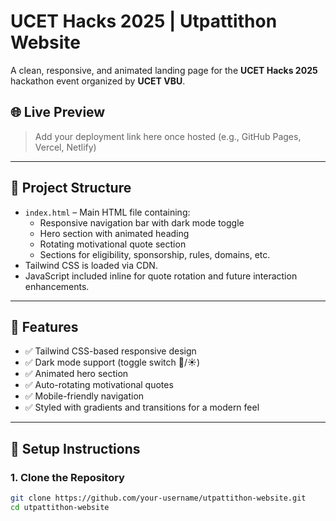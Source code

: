 # UCET Hacks 2025 | Utpattithon Website

A clean, responsive, and animated landing page for the **UCET Hacks 2025** hackathon event organized by **UCET VBU**.

## 🌐 Live Preview

> Add your deployment link here once hosted (e.g., GitHub Pages, Vercel, Netlify)

---

## 📁 Project Structure

- `index.html` – Main HTML file containing:
  - Responsive navigation bar with dark mode toggle
  - Hero section with animated heading
  - Rotating motivational quote section
  - Sections for eligibility, sponsorship, rules, domains, etc.
- Tailwind CSS is loaded via CDN.
- JavaScript included inline for quote rotation and future interaction enhancements.

---

## 🧠 Features

- ✅ Tailwind CSS-based responsive design
- ✅ Dark mode support (toggle switch 🌙/☀️)
- ✅ Animated hero section
- ✅ Auto-rotating motivational quotes
- ✅ Mobile-friendly navigation
- ✅ Styled with gradients and transitions for a modern feel

---

## 🚀 Setup Instructions

### 1. Clone the Repository

```bash
git clone https://github.com/your-username/utpattithon-website.git
cd utpattithon-website
